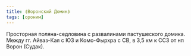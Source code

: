 ```yaml
---
title: ⦗Воронский Домик⦘
tags: [ороним]
---
```


Просторная поляна-седловина с развалинами пастушеского домика. Между гг.
Айваз-Кая с ЮЗ и Комо-Фырхра с СВ, в 3,5 км к ССЗ от нп Ворон (Судак).
